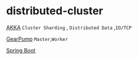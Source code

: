 # distributed-cluster
[AKKA](https://doc.akka.io/docs/akka/current/guide/introduction.html?language=scala)
`Cluster Sharding` , `Distributed Data` ,`IO/TCP`


[GearPump](https://github.com/apache/incubator-retired-gearpump)
`Master`,`Worker`


[Spring Boot](https://spring.io/projects/spring-boot/)
